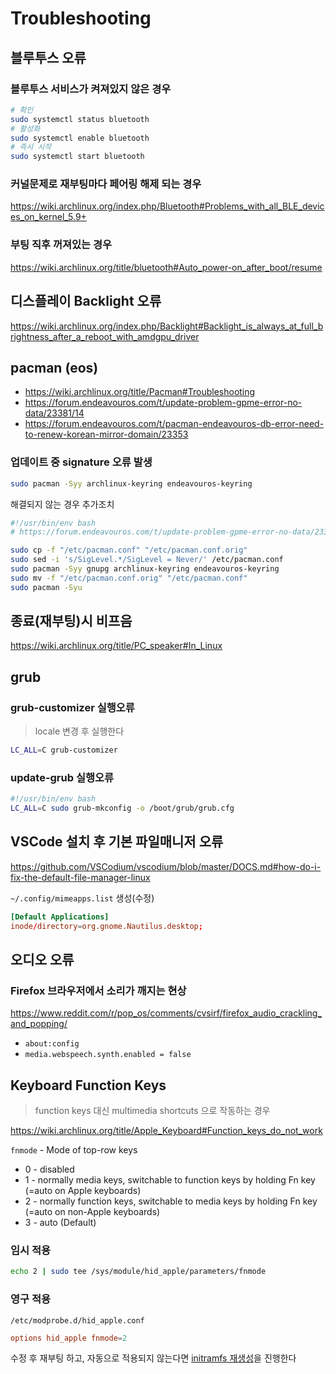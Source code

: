 # Troubleshooting

## 블루투스 오류

### 블루투스 서비스가 켜져있지 않은 경우

```sh
# 확인
sudo systemctl status bluetooth
# 활성화
sudo systemctl enable bluetooth
# 즉시 시작
sudo systemctl start bluetooth
```

### 커널문제로 재부팅마다 페어링 해제 되는 경우

<https://wiki.archlinux.org/index.php/Bluetooth#Problems_with_all_BLE_devices_on_kernel_5.9+>

### 부팅 직후 꺼져있는 경우

<https://wiki.archlinux.org/title/bluetooth#Auto_power-on_after_boot/resume>

## 디스플레이 Backlight 오류

<https://wiki.archlinux.org/index.php/Backlight#Backlight_is_always_at_full_brightness_after_a_reboot_with_amdgpu_driver>

## pacman (eos)

- <https://wiki.archlinux.org/title/Pacman#Troubleshooting>
- <https://forum.endeavouros.com/t/update-problem-gpme-error-no-data/23381/14>
- <https://forum.endeavouros.com/t/pacman-endeavouros-db-error-need-to-renew-korean-mirror-domain/23353>

### 업데이트 중 signature 오류 발생

```sh
sudo pacman -Syy archlinux-keyring endeavouros-keyring
```

해결되지 않는 경우 추가조치

```sh
#!/usr/bin/env bash
# https://forum.endeavouros.com/t/update-problem-gpme-error-no-data/23381/30

sudo cp -f "/etc/pacman.conf" "/etc/pacman.conf.orig"
sudo sed -i 's/SigLevel.*/SigLevel = Never/' /etc/pacman.conf
sudo pacman -Syy gnupg archlinux-keyring endeavouros-keyring
sudo mv -f "/etc/pacman.conf.orig" "/etc/pacman.conf"
sudo pacman -Syu
```

## 종료(재부팅)시 비프음

<https://wiki.archlinux.org/title/PC_speaker#In_Linux>

## grub

### grub-customizer 실행오류

> locale 변경 후 실행한다

```sh
LC_ALL=C grub-customizer
```

### update-grub 실행오류

```sh
#!/usr/bin/env bash
LC_ALL=C sudo grub-mkconfig -o /boot/grub/grub.cfg
```

## VSCode 설치 후 기본 파일매니저 오류

<https://github.com/VSCodium/vscodium/blob/master/DOCS.md#how-do-i-fix-the-default-file-manager-linux>

`~/.config/mimeapps.list` 생성(수정)

```conf
[Default Applications]
inode/directory=org.gnome.Nautilus.desktop;
```

## 오디오 오류

### Firefox 브라우저에서 소리가 깨지는 현상

<https://www.reddit.com/r/pop_os/comments/cvsirf/firefox_audio_crackling_and_popping/>

- `about:config`
- `media.webspeech.synth.enabled = false`

## Keyboard Function Keys

> function keys 대신 multimedia shortcuts 으로 작동하는 경우

<https://wiki.archlinux.org/title/Apple_Keyboard#Function_keys_do_not_work>

`fnmode` - Mode of top-row keys

- 0 - disabled
- 1 - normally media keys, switchable to function keys by holding Fn key (=auto on Apple keyboards)
- 2 - normally function keys, switchable to media keys by holding Fn key (=auto on non-Apple keyboards)
- 3 - auto (Default)

### 임시 적용

```sh
echo 2 | sudo tee /sys/module/hid_apple/parameters/fnmode
```

### 영구 적용

`/etc/modprobe.d/hid_apple.conf`

```conf
options hid_apple fnmode=2
```

수정 후 재부팅 하고, 자동으로 적용되지 않는다면 [initramfs 재생성](https://wiki.archlinux.org/title/Regenerate_the_initramfs)을 진행한다
